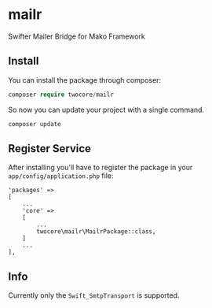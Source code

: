 # mailr

Swifter Mailer Bridge for Mako Framework

## Install

You can install the package through composer:

```php
composer require twocore/mailr
```

So now you can update your project with a single command.

```php
composer update
```

## Register Service

After installing you'll have to register the package in your ``app/config/application.php`` file:

```
'packages' =>
[
    ...
    'core' =>
    [
        ...
        twocore\mailr\MailrPackage::class,
    ]
    ...
],
```
## Info

Currently only the ``Swift_SmtpTransport`` is supported.